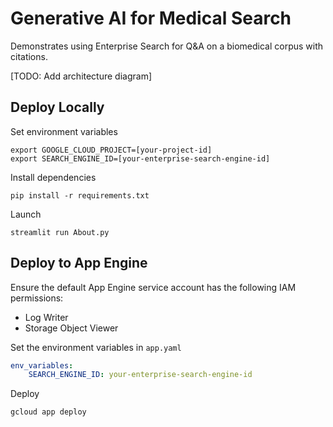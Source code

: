 # Generative AI for Medical Search

Demonstrates using Enterprise Search for Q&A on a biomedical corpus with citations.  

[TODO: Add architecture diagram]

## Deploy Locally
Set environment variables
```commandline
export GOOGLE_CLOUD_PROJECT=[your-project-id]
export SEARCH_ENGINE_ID=[your-enterprise-search-engine-id]
```
Install dependencies
```commandline
pip install -r requirements.txt
```
Launch
```commandline
streamlit run About.py
```

## Deploy to App Engine

Ensure the default App Engine service account has the following IAM permissions:
- Log Writer
- Storage Object Viewer

Set the environment variables in `app.yaml`
```yaml
env_variables:
    SEARCH_ENGINE_ID: your-enterprise-search-engine-id
```

Deploy
```commandline
gcloud app deploy
```